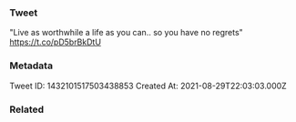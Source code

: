 ### Tweet
"Live as worthwhile a life as you can.. so you have no regrets" https://t.co/pD5brBkDtU

### Metadata
Tweet ID: 1432101517503438853
Created At: 2021-08-29T22:03:03.000Z

### Related

